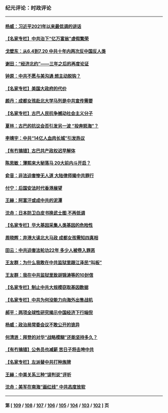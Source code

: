 ### 纪元评论：时政评论
---
#### [杨威：习近平2021年以来最低调的讲话](../../pages/nsc1025/n13094137.md) 
#### [【名家专栏】中共治下“亿万富翁”虚假繁荣](../../pages/nsc1025/n13090860.md) 
#### [戈壁东：从6.4到7.20 中共十年内两次反中国反人类](../../pages/nsc1025/n13093098.md) 
#### [谢田：“经济北约”——三年之后的再度论证](../../pages/nsc1025/n13091837.md) 
#### [钟原：中共不愿与美沟通 想主动脱钩？](../../pages/nsc1025/n13091753.md) 
#### [【名家专栏】美国大政府的代价](../../pages/nsc1025/n13090907.md) 
#### [颜丹：成都女孩赴北大学马列是中共宣传需要](../../pages/nsc1025/n13091736.md) 
#### [【名家专栏】古巴人民抗争撼动社会主义分子](../../pages/nsc1025/n13091074.md) 
#### [夏林：古巴的抗议会否引发另一波 “投奔怒海”？](../../pages/nsc1025/n13091519.md) 
#### [李靖宇：中共“14亿人血肉长城”引发热议](../../pages/nsc1025/n13091081.md) 
#### [【有冇搞错】古巴共产政权迟早解体](../../pages/nsc1025/n13090154.md) 
#### [陈思敏：薄熙来大秘落马 20大前内斗开启？](../../pages/nsc1025/n13090387.md) 
#### [俞音：非法迫害惨无人道 大陆律师揭中共罪行](../../pages/nsc1025/n13089501.md) 
#### [付宁：后国安法时代香港展望](../../pages/nsc1025/n13089694.md) 
#### [王赫：阿富汗或成中共的泥潭](../../pages/nsc1025/n13089610.md) 
#### [沈舟：日本防卫白皮书换武士图 不再低调](../../pages/nsc1025/n13089336.md) 
#### [【名家专栏】华大基因采集人类基因的危险性](../../pages/nsc1025/n13088502.md) 
#### [周晓辉：弃港大读北大马政 成都女孩需知四真相](../../pages/nsc1025/n13088437.md) 
#### [田云：中共迫害法轮功22年 多少人被卷入罪恶](../../pages/nsc1025/n13087467.md) 
#### [王友群：为什么我敢在中共监狱里跟江泽民“叫板”](../../pages/nsc1025/n13087285.md) 
#### [王友群：我在中共监狱里致胡锦涛等的10封信](../../pages/nsc1025/n13084915.md) 
#### [【名家专栏】制止中共大规模窃取基因数据](../../pages/nsc1025/n13086174.md) 
#### [【名家专栏】中共为何没能力向海外出售战机](../../pages/nsc1025/n13086154.md) 
#### [郝平：两项全球性研究揭示中国经济下行端倪](../../pages/nsc1025/n13086859.md) 
#### [杨威：政治局常委会议不敢公开的诡异](../../pages/nsc1025/n13086672.md) 
#### [何清涟：拜登的对华“战略模糊”还能坚持多久？](../../pages/nsc1025/n13086780.md) 
#### [【有冇搞错】公务员也减薪 苦日子将击垮中共](../../pages/nsc1025/n13085505.md) 
#### [【名家专栏】左派替中共打种族牌](../../pages/nsc1025/n13083357.md) 
#### [王赫：中美关系三种“误判说”评析](../../pages/nsc1025/n13084609.md) 
#### [沈舟：美军在南海“画红线” 中共态度放软](../../pages/nsc1025/n13084835.md) 

---
#### 第 [ [109](./109.md) / [108](./108.md) / [107](./107.md) / [106](./106.md) / [105](./105.md) / [104](./104.md) / [103](./103.md) / [102](./102.md) ] 页
